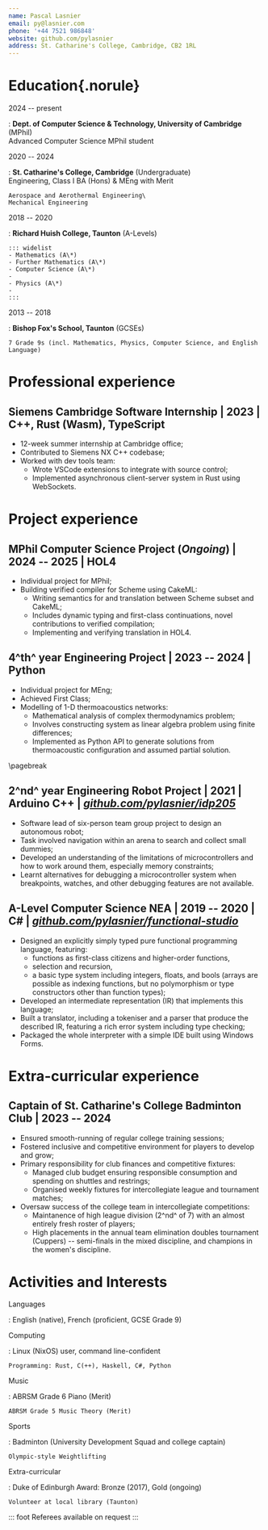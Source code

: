 ```yaml
---
name: Pascal Lasnier
email: py@lasnier.com
phone: '+44 7521 986848'
website: github.com/pylasnier
address: St. Catharine's College, Cambridge, CB2 1RL
---
```

# Education{.norule}

2024 -- present

:   **Dept. of Computer Science & Technology, University of Cambridge** (MPhil)\
    Advanced Computer Science MPhil student

2020 -- 2024

:   **St. Catharine's College, Cambridge** (Undergraduate)\
    Engineering, Class I BA (Hons) & MEng with Merit

    Aerospace and Aerothermal Engineering\
    Mechanical Engineering

2018 -- 2020

:   **Richard Huish College, Taunton** (A-Levels)

    ::: widelist
    - Mathematics (A\*)
    - Further Mathematics (A\*)
    - Computer Science (A\*)
    -  
    - Physics (A\*)
    -  
    :::

2013 -- 2018

:   **Bishop Fox's School, Taunton** (GCSEs)

    7 Grade 9s (incl. Mathematics, Physics, Computer Science, and English Language)

# Professional experience

## **Siemens Cambridge Software Internship** | 2023 | C++, Rust (Wasm), TypeScript

- 12-week summer internship at Cambridge office;
- Contributed to Siemens NX C++ codebase;
- Worked with dev tools team:
    - Wrote VSCode extensions to integrate with source control;
    - Implemented asynchronous client-server system in Rust using WebSockets.

# Project experience

## **MPhil Computer Science Project** (*Ongoing*) | 2024 -- 2025 | HOL4

- Individual project for MPhil;
- Building verified compiler for Scheme using CakeML:
    - Writing semantics for and translation between Scheme subset and CakeML;
    - Includes dynamic typing and first-class continuations, novel contributions to verified compilation;
    - Implementing and verifying translation in HOL4.

## **4^th^ year Engineering Project** | 2023 -- 2024 | Python

- Individual project for MEng;
- Achieved First Class;
- Modelling of 1-D thermoacoustics networks:
    - Mathematical analysis of complex thermodynamics problem;
    - Involves constructing system as linear algebra problem using finite differences;
    - Implemented as Python API to generate solutions from thermoacoustic configuration and assumed partial solution.

\pagebreak

## **2^nd^ year Engineering Robot Project** | 2021 | Arduino C++ | [*github.com/pylasnier/idp205*](https://github.com/pylasnier/idp205)

- Software lead of six-person team group project to design an autonomous robot;
- Task involved navigation within an arena to search and collect small dummies;
- Developed an understanding of the limitations of microcontrollers and how to work around them, especially memory constraints;
- Learnt alternatives for debugging a microcontroller system when breakpoints, watches, and other debugging features are not available.

## **A-Level Computer Science NEA** | 2019 -- 2020 | C# | [*github.com/pylasnier/functional-studio*](https://github.com/pylasnier/functional-studio)

- Designed an explicitly simply typed pure functional programming language, featuring:
    - functions as first-class citizens and higher-order functions,
    - selection and recursion,
    - a basic type system including integers, floats, and bools (arrays are possible as indexing functions, but no polymorphism or type constructors other than function types);
- Developed an intermediate representation (IR) that implements this language;
- Built a translator, including a tokeniser and a parser that produce the described IR, featuring a rich error system including type checking;
- Packaged the whole interpreter with a simple IDE built using Windows Forms.

# Extra-curricular experience

## **Captain of St. Catharine's College Badminton Club** | 2023 -- 2024

- Ensured smooth-running of regular college training sessions;
- Fostered inclusive and competitive environment for players to develop and grow;
- Primary responsibility for club finances and competitive fixtures:
    - Managed club budget ensuring responsible consumption and spending on shuttles and restrings;
    - Organised weekly fixtures for intercollegiate league and tournament matches;
- Oversaw success of the college team in intercollegiate competitions:
    - Maintanence of high league division (2^nd^ of 7) with an almost entirely fresh roster of players;
    - High placements in the annual team elimination doubles tournament (Cuppers) -- semi-finals in the mixed discipline, and champions in the women's discipline.

# Activities and Interests

Languages

:   English (native), French (proficient, GCSE Grade 9)

Computing

:   Linux (NixOS) user, command line-confident

    Programming: Rust, C(++), Haskell, C#, Python

Music

:   ABRSM Grade 6 Piano (Merit)

    ABRSM Grade 5 Music Theory (Merit)

Sports

:   Badminton (University Development Squad and college captain)

    Olympic-style Weightlifting

Extra-curricular

:   Duke of Edinburgh Award: Bronze (2017), Gold (ongoing)

    Volunteer at local library (Taunton)

::: foot
Referees available on request
:::
